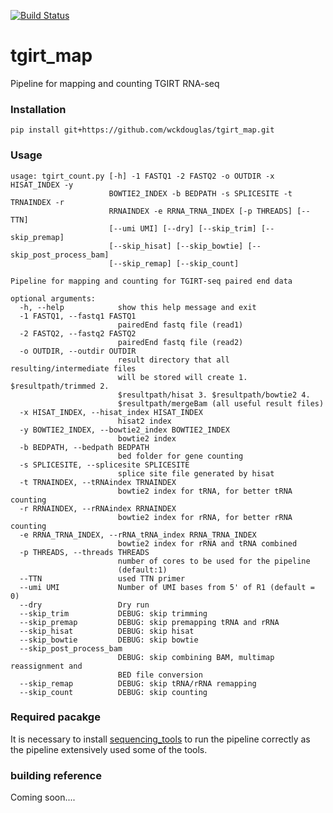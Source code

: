[![Build Status](https://travis-ci.org/wckdouglas/tgirt_map.svg?branch=master)](https://travis-ci.org/wckdouglas/tgirt_map)


# tgirt_map #

Pipeline for mapping and counting TGIRT RNA-seq

### Installation ###

```
pip install git+https://github.com/wckdouglas/tgirt_map.git
```


### Usage ###

```
usage: tgirt_count.py [-h] -1 FASTQ1 -2 FASTQ2 -o OUTDIR -x HISAT_INDEX -y
                      BOWTIE2_INDEX -b BEDPATH -s SPLICESITE -t TRNAINDEX -r
                      RRNAINDEX -e RRNA_TRNA_INDEX [-p THREADS] [--TTN]
                      [--umi UMI] [--dry] [--skip_trim] [--skip_premap]
                      [--skip_hisat] [--skip_bowtie] [--skip_post_process_bam]
                      [--skip_remap] [--skip_count]

Pipeline for mapping and counting for TGIRT-seq paired end data

optional arguments:
  -h, --help            show this help message and exit
  -1 FASTQ1, --fastq1 FASTQ1
                        pairedEnd fastq file (read1)
  -2 FASTQ2, --fastq2 FASTQ2
                        pairedEnd fastq file (read2)
  -o OUTDIR, --outdir OUTDIR
                        result directory that all resulting/intermediate files
                        will be stored will create 1. $resultpath/trimmed 2.
                        $resultpath/hisat 3. $resultpath/bowtie2 4.
                        $resultpath/mergeBam (all useful result files)
  -x HISAT_INDEX, --hisat_index HISAT_INDEX
                        hisat2 index
  -y BOWTIE2_INDEX, --bowtie2_index BOWTIE2_INDEX
                        bowtie2 index
  -b BEDPATH, --bedpath BEDPATH
                        bed folder for gene counting
  -s SPLICESITE, --splicesite SPLICESITE
                        splice site file generated by hisat
  -t TRNAINDEX, --tRNAindex TRNAINDEX
                        bowtie2 index for tRNA, for better tRNA counting
  -r RRNAINDEX, --rRNAindex RRNAINDEX
                        bowtie2 index for rRNA, for better rRNA counting
  -e RRNA_TRNA_INDEX, --rRNA_tRNA_index RRNA_TRNA_INDEX
                        bowtie2 index for rRNA and tRNA combined
  -p THREADS, --threads THREADS
                        number of cores to be used for the pipeline
                        (default:1)
  --TTN                 used TTN primer
  --umi UMI             Number of UMI bases from 5' of R1 (default = 0)
  --dry                 Dry run
  --skip_trim           DEBUG: skip trimming
  --skip_premap         DEBUG: skip premapping tRNA and rRNA
  --skip_hisat          DEBUG: skip hisat
  --skip_bowtie         DEBUG: skip bowtie
  --skip_post_process_bam
                        DEBUG: skip combining BAM, multimap reassignment and
                        BED file conversion
  --skip_remap          DEBUG: skip tRNA/rRNA remapping
  --skip_count          DEBUG: skip counting
```


### Required pacakge ###
It is necessary to install [sequencing_tools](https://wckdouglas.github.io/sequencing_tools) to run the pipeline correctly as the pipeline extensively used some of the tools.

### building reference ###

Coming soon....


